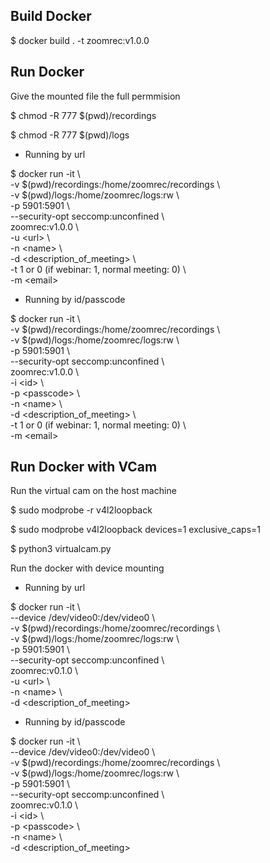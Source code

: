 ## Build Docker

$ docker build . -t zoomrec:v1.0.0

## Run Docker

Give the mounted file the full permmision

$ chmod -R 777 $(pwd)/recordings

$ chmod -R 777 $(pwd)/logs 

- Running by url

$ docker run -it \\ <br>
  -v $(pwd)/recordings:/home/zoomrec/recordings \\ <br>
  -v $(pwd)/logs:/home/zoomrec/logs:rw \\ <br>
  -p 5901:5901 \\ <br>
  --security-opt seccomp:unconfined \\ <br>
  zoomrec:v1.0.0 \\ <br>
  -u \<url\> \\ <br>
  -n \<name\> \\ <br>
  -d \<description_of_meeting\> \\ <br>
  -t 1 or 0 (if webinar: 1, normal meeting: 0) \\ <br>
  -m \<email\>

- Running by id/passcode

$ docker run -it \\ <br>
  -v $(pwd)/recordings:/home/zoomrec/recordings \\ <br>
  -v $(pwd)/logs:/home/zoomrec/logs:rw \\ <br>
  -p 5901:5901 \\ <br>
  --security-opt seccomp:unconfined \\ <br>
  zoomrec:v1.0.0 \\ <br>
  -i \<id\> \\ <br>
  -p \<passcode\> \\ <br>
  -n \<name\> \\ <br>
  -d \<description_of_meeting\> \\ <br>
  -t 1 or 0 (if webinar: 1, normal meeting: 0) \\ <br>
  -m \<email\>


## Run Docker with VCam

Run the virtual cam on the host machine

$ sudo modprobe -r v4l2loopback

$ sudo modprobe v4l2loopback devices=1 exclusive_caps=1

$ python3 virtualcam.py

Run the docker with device mounting

- Running by url

$ docker run -it \\ <br>
  --device /dev/video0:/dev/video0 \\ <br>
  -v $(pwd)/recordings:/home/zoomrec/recordings \\ <br>
  -v $(pwd)/logs:/home/zoomrec/logs:rw \\ <br>
  -p 5901:5901 \\ <br>
  --security-opt seccomp:unconfined \\ <br>
  zoomrec:v0.1.0 \\ <br>
  -u \<url\> \\ <br>
  -n \<name\> \\ <br>
  -d \<description_of_meeting\>

- Running by id/passcode

$ docker run -it \\ <br>
  --device /dev/video0:/dev/video0 \\ <br>
  -v $(pwd)/recordings:/home/zoomrec/recordings \\ <br>
  -v $(pwd)/logs:/home/zoomrec/logs:rw \\ <br>
  -p 5901:5901 \\ <br>
  --security-opt seccomp:unconfined \\ <br>
  zoomrec:v0.1.0 \\ <br>
  -i \<id\> \\ <br>
  -p \<passcode\> \\ <br>
  -n \<name\> \\ <br>
  -d \<description_of_meeting\>

